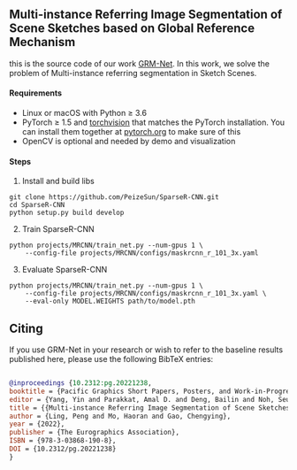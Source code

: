 ## Multi-instance Referring Image Segmentation of Scene Sketches based on Global Reference Mechanism
this is the source code of our work [GRM-Net](https://diglib.eg.org/handle/10.2312/pg20221238). In this work, we solve the problem of Multi-instance referring segmentation in Sketch Scenes.

#### Requirements
- Linux or macOS with Python ≥ 3.6
- PyTorch ≥ 1.5 and [torchvision](https://github.com/pytorch/vision/) that matches the PyTorch installation.
  You can install them together at [pytorch.org](https://pytorch.org) to make sure of this
- OpenCV is optional and needed by demo and visualization

#### Steps
1. Install and build libs
```
git clone https://github.com/PeizeSun/SparseR-CNN.git
cd SparseR-CNN
python setup.py build develop
```

2. Train SparseR-CNN
```
python projects/MRCNN/train_net.py --num-gpus 1 \
    --config-file projects/MRCNN/configs/maskrcnn_r_101_3x.yaml
```

3. Evaluate SparseR-CNN
```
python projects/MRCNN/train_net.py --num-gpus 1 \
    --config-file projects/MRCNN/configs/maskrcnn_r_101_3x.yaml \
    --eval-only MODEL.WEIGHTS path/to/model.pth
```



## Citing

If you use GRM-Net in your research or wish to refer to the baseline results published here, please use the following BibTeX entries:

```BibTeX

@inproceedings {10.2312:pg.20221238,
booktitle = {Pacific Graphics Short Papers, Posters, and Work-in-Progress Papers},
editor = {Yang, Yin and Parakkat, Amal D. and Deng, Bailin and Noh, Seung-Tak},
title = {{Multi-instance Referring Image Segmentation of Scene Sketches based on Global Reference Mechanism}},
author = {Ling, Peng and Mo, Haoran and Gao, Chengying},
year = {2022},
publisher = {The Eurographics Association},
ISBN = {978-3-03868-190-8},
DOI = {10.2312/pg.20221238}
}

```
